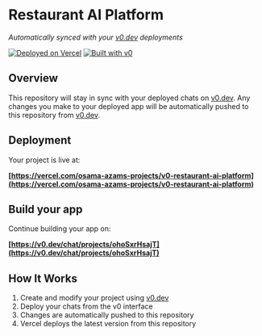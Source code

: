 # Restaurant AI Platform

*Automatically synced with your [v0.dev](https://v0.dev) deployments*

[![Deployed on Vercel](https://img.shields.io/badge/Deployed%20on-Vercel-black?style=for-the-badge&logo=vercel)](https://vercel.com/osama-azams-projects/v0-restaurant-ai-platform)
[![Built with v0](https://img.shields.io/badge/Built%20with-v0.dev-black?style=for-the-badge)](https://v0.dev/chat/projects/ohoSxrHsajT)

## Overview

This repository will stay in sync with your deployed chats on [v0.dev](https://v0.dev).
Any changes you make to your deployed app will be automatically pushed to this repository from [v0.dev](https://v0.dev).

## Deployment

Your project is live at:

**[https://vercel.com/osama-azams-projects/v0-restaurant-ai-platform](https://vercel.com/osama-azams-projects/v0-restaurant-ai-platform)**

## Build your app

Continue building your app on:

**[https://v0.dev/chat/projects/ohoSxrHsajT](https://v0.dev/chat/projects/ohoSxrHsajT)**

## How It Works

1. Create and modify your project using [v0.dev](https://v0.dev)
2. Deploy your chats from the v0 interface
3. Changes are automatically pushed to this repository
4. Vercel deploys the latest version from this repository